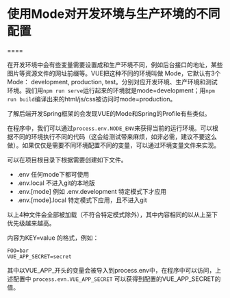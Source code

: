 # 使用Mode对开发环境与生产环境的不同配置
====

在开发环境中会有些变量需要设置成和生产环境不同，例如后台接口的地址，某些图片等资源文件的网址前缀等。VUE把这种不同的环境叫做 Mode，它默认有3个Mode： development, production, test。分别对应开发环境、生产环境和测试环境。我们用`npm run serve`运行起来的环境就是mode=development；用`npm run build`编译出来的html/js/css被访问时mode=production。

了解后端开发Spring框架的会发现VUE的Mode和Spring的Profile有些类似。

在程序中，我们可以通过`process.env.NODE_ENV`来获得当前的运行环境。可以根据不同的环境执行不同的代码（这会给测试带来麻烦，如非必需，建议不要这么做）。如果仅仅是需要不同环境配置不同的变量，可以通过环境变量文件来实现。

可以在项目根目录下根据需要创建如下文件。

* .env       任何mode下都可使用
* .env.local  不进入git的本地版
* .env.[mode]  例如 .env.development  特定模式下才应用
* .env.[mode].local  特定模式下应用，且不进入git

以上4种文件会全部被加载（不符合特定模式除外），其中内容相同的以从上至下优先级越来越高。

内容为KEY=value 的格式，例如：

```
FOO=bar
VUE_APP_SECRET=secret
```
其中以VUE_APP_开头的变量会被导入到process.env中，在程序中可以访问，上述配置中 `process.evn.VUE_APP_SECRET` 可以获得到配置的VUE_APP_SECRET的值。



